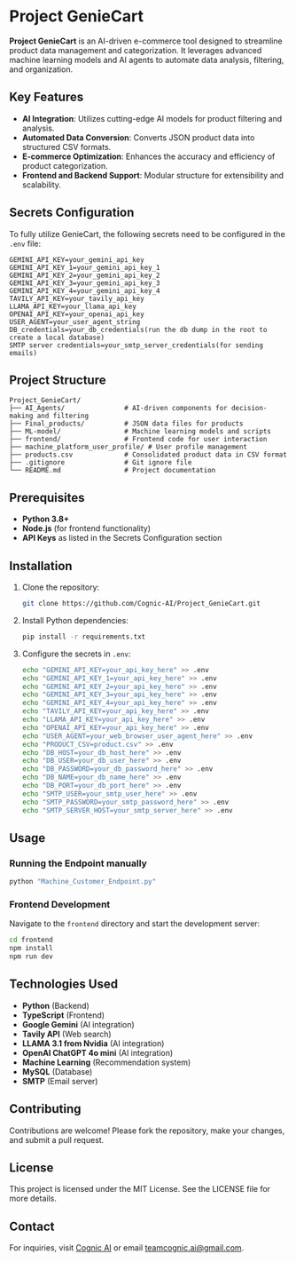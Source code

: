 # Project GenieCart

**Project GenieCart** is an AI-driven e-commerce tool designed to streamline product data management and categorization. It leverages advanced machine learning models and AI agents to automate data analysis, filtering, and organization.

## Key Features

- **AI Integration**: Utilizes cutting-edge AI models for product filtering and analysis.
- **Automated Data Conversion**: Converts JSON product data into structured CSV formats.
- **E-commerce Optimization**: Enhances the accuracy and efficiency of product categorization.
- **Frontend and Backend Support**: Modular structure for extensibility and scalability.

## Secrets Configuration

To fully utilize GenieCart, the following secrets need to be configured in the `.env` file:

```
GEMINI_API_KEY=your_gemini_api_key
GEMINI_API_KEY_1=your_gemini_api_key_1
GEMINI_API_KEY_2=your_gemini_api_key_2
GEMINI_API_KEY_3=your_gemini_api_key_3
GEMINI_API_KEY_4=your_gemini_api_key_4
TAVILY_API_KEY=your_tavily_api_key
LLAMA_API_KEY=your_llama_api_key
OPENAI_API_KEY=your_openai_api_key
USER_AGENT=your_user_agent_string
DB_credentials=your_db_credentials(run the db dump in the root to create a local database)
SMTP server credentials=your_smtp_server_credentials(for sending emails)
```

## Project Structure

```
Project_GenieCart/
├── AI_Agents/               # AI-driven components for decision-making and filtering
├── Final_products/          # JSON data files for products
├── ML-model/                # Machine learning models and scripts
├── frontend/                # Frontend code for user interaction
├── machine_platform_user_profile/ # User profile management
├── products.csv             # Consolidated product data in CSV format
├── .gitignore               # Git ignore file
└── README.md                # Project documentation
```

## Prerequisites

- **Python 3.8+**
- **Node.js** (for frontend functionality)
- **API Keys** as listed in the Secrets Configuration section

## Installation

1. Clone the repository:
   ```bash
   git clone https://github.com/Cognic-AI/Project_GenieCart.git
   ```
2. Install Python dependencies:
   ```bash
   pip install -r requirements.txt
   ```
3. Configure the secrets in `.env`:
   ```bash
   echo "GEMINI_API_KEY=your_api_key_here" >> .env
   echo "GEMINI_API_KEY_1=your_api_key_here" >> .env
   echo "GEMINI_API_KEY_2=your_api_key_here" >> .env
   echo "GEMINI_API_KEY_3=your_api_key_here" >> .env
   echo "GEMINI_API_KEY_4=your_api_key_here" >> .env
   echo "TAVILY_API_KEY=your_api_key_here" >> .env
   echo "LLAMA_API_KEY=your_api_key_here" >> .env
   echo "OPENAI_API_KEY=your_api_key_here" >> .env
   echo "USER_AGENT=your_web_browser_user_agent_here" >> .env
   echo "PRODUCT_CSV=product.csv" >> .env
   echo "DB_HOST=your_db_host_here" >> .env
   echo "DB_USER=your_db_user_here" >> .env
   echo "DB_PASSWORD=your_db_password_here" >> .env
   echo "DB_NAME=your_db_name_here" >> .env
   echo "DB_PORT=your_db_port_here" >> .env
   echo "SMTP_USER=your_smtp_user_here" >> .env
   echo "SMTP_PASSWORD=your_smtp_password_here" >> .env
   echo "SMTP_SERVER_HOST=your_smtp_server_here" >> .env
   ```

## Usage

### Running the Endpoint manually
```bash
python "Machine_Customer_Endpoint.py"
```

### Frontend Development
Navigate to the `frontend` directory and start the development server:
```bash
cd frontend
npm install
npm run dev
```

## Technologies Used

- **Python** (Backend)
- **TypeScript** (Frontend)
- **Google Gemini** (AI integration)
- **Tavily API** (Web search)
- **LLAMA 3.1 from Nvidia** (AI integration)
- **OpenAI ChatGPT 4o mini** (AI integration)
- **Machine Learning** (Recommendation system)
- **MySQL** (Database)
- **SMTP** (Email server)

## Contributing

Contributions are welcome! Please fork the repository, make your changes, and submit a pull request.

## License

This project is licensed under the MIT License. See the LICENSE file for more details.

## Contact

For inquiries, visit [Cognic AI](https://github.com/Cognic-AI) or email teamcognic.ai@gmail.com.
